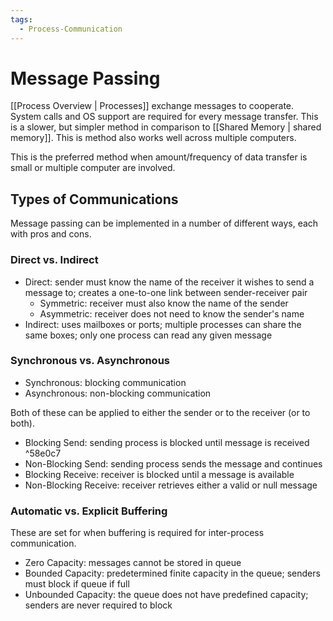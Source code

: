 ```yaml
---
tags:
  - Process-Communication
---
```

# Message Passing
[[Process Overview | Processes]] exchange messages to cooperate. System calls and OS support are required for every message transfer. This is a slower, but simpler method in comparison to [[Shared Memory | shared memory]]. This is method also works well across multiple computers.

This is the preferred method when amount/frequency of data transfer is small or multiple computer are involved. 

## Types of Communications
Message passing can be implemented in a number of different ways, each with pros and cons.
### Direct vs. Indirect
- Direct: sender must know the name of the receiver it wishes to send a message to; creates a one-to-one link between sender-receiver pair
    - Symmetric: receiver must also know the name of the sender
    - Asymmetric: receiver does not need to know the sender's name
- Indirect: uses mailboxes or ports; multiple processes can share the same boxes; only one process can read any given message
### Synchronous vs. Asynchronous
- Synchronous: blocking communication
- Asynchronous: non-blocking communication

Both of these can be applied to either the sender or to the receiver (or to both). 
- Blocking Send: sending process is blocked until message is received ^58e0c7
- Non-Blocking Send: sending process sends the message and continues
- Blocking Receive: receiver is blocked until a message is available
- Non-Blocking Receive: receiver retrieves either a valid or null message
### Automatic vs. Explicit Buffering
These are set for when buffering is required for inter-process communication. 
- Zero Capacity: messages cannot be stored in queue
- Bounded Capacity: predetermined finite capacity in the queue; senders must block if queue if full
- Unbounded Capacity: the queue does not have predefined capacity; senders are never required to block